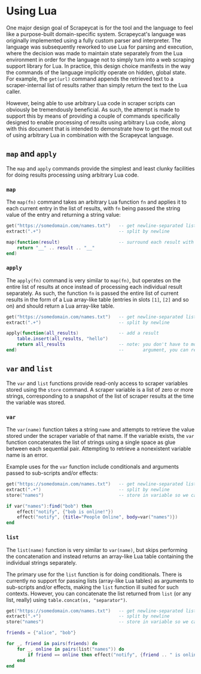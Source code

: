 # Using Lua

One major design goal of Scrapeycat is for the tool and the language to feel like a purpose-built
domain-specific system. Scrapeycat's language was originally implemented using a fully custom
parser and interpreter. The language was subsequently reworked to use Lua for parsing and execution,
where the decision was made to maintain state separately from the Lua environment in order for the
language not to simply turn into a web scraping support library for Lua. In practice, this design
choice manifests in the way the commands of the language implicitly operate on hidden, global state.
For example, the `get(url)` command appends the retrieved text to a scraper-internal list of results
rather than simply return the text to the Lua caller.

However, being able to use arbitrary Lua code in scraper scripts can obviously be tremendously
beneficial. As such, the attempt is made to support this by means of providing a couple of commands
specifically designed to enable processing of results using arbitrary Lua code, along with this
document that is intended to demonstrate how to get the most out of using arbitrary Lua in
combination with the Scrapeycat language.

## `map` and `apply`

The `map` and `apply` commands provide the simplest and least clunky facilities for doing results
processing using arbitrary Lua code.

### `map`

The `map(fn)` command takes an arbitrary Lua function `fn` and applies it to each current entry in
the list of results, with `fn` being passed the string value of the entry and returning a string
value:

<!-- test {
    "input": "alice\nbob\ncharlie\n",
    "output": ["__alice__", "__bob__", "__charlie__"]
} -->
```lua
get("https://somedomain.com/names.txt")   -- get newline-separated list of names
extract(".+")                             -- split by newline

map(function(result)                      -- surround each result with double underlines
    return "__" .. result .. "__"
end)
```

### `apply`

The `apply(fn)` command is very similar to `map(fn)`, but operates on the entire list of results at
once instead of processing each individual result separately. As such, the function `fn` is passed
the entire list of current results in the form of a Lua array-like table (entries in slots `[1]`,
`[2]` and so on) and should return a Lua array-like table.

<!-- test {
    "input": "alice\nbob\ncharlie\n",
    "output": ["alice", "bob", "charlie", "hello"]
} -->
```lua
get("https://somedomain.com/names.txt")   -- get newline-separated list of names
extract(".+")                             -- split by newline

apply(function(all_results)               -- add a result
    table.insert(all_results, "hello")
    return all_results                    -- note: you don't have to modify and return the input
end)                                      --       argument, you can return any table
```

## `var` and `list`

The `var` and `list` functions provide read-only access to scraper variables stored using the
`store` command. A scraper variable is a list of zero or more strings, corresponding to a snapshot
of the list of scraper results at the time the variable was stored.

### `var`

The `var(name)` function takes a string `name` and attempts to retrieve the value stored under the
scraper variable of that name. If the variable exists, the `var` function concatenates the list of
strings using a single space as glue between each sequential pair. Attempting to retrieve a
nonexistent variable name is an error.

Example uses for the `var` function include conditionals and arguments passed to sub-scripts and/or
effects:

<!-- test {
    "input": "alice\nbob\ncharlie\n",
    "effects": [
        {
            "name": "notify",
            "args": [ "bob is online!" ]
        },
        {
            "name": "notify",
            "args": [ "alice", "bob", "charlie" ],
            "kwargs": {
                "title": "People Online",
                "body": "alice bob charlie"
            }
        }
    ]
} -->
```lua
get("https://somedomain.com/names.txt")   -- get newline-separated list of names
extract(".+")                             -- split by newline
store("names")                            -- store in variable so we can access using `var`

if var("names"):find("bob") then
    effect("notify", {"bob is online!"})
    effect("notify", {title="People Online", body=var("names")})
end
```

### `list`

The `list(name)` function is very similar to `var(name)`, but skips performing the concatenation
and instead returns an array-like Lua table containing the individual strings separately.

The primary use for the `list` function is for doing conditionals. There is currently no support
for passing lists (array-like Lua tables) as arguments to sub-scripts and/or effects, making the
`list` function ill suited for such contexts. However, you can concatenate the list returned from
`list` (or any list, really) using `table.concat(xs, "separator")`.

<!-- test {
    "input": "alice\nbob\ncharlie\n",
    "effects": [
        {
            "name": "notify",
            "args": [ "alice is online!" ]
        },
        {
            "name": "notify",
            "args": [ "bob is online!" ]
        }
    ]
} -->
```lua
get("https://somedomain.com/names.txt")   -- get newline-separated list of names
extract(".+")                             -- split by newline
store("names")                            -- store in variable so we can access using `list`

friends = {"alice", "bob"}

for _, friend in pairs(friends) do
    for _, online in pairs(list("names")) do
        if friend == online then effect("notify", {friend .. " is online!"}) end
    end
end
```
